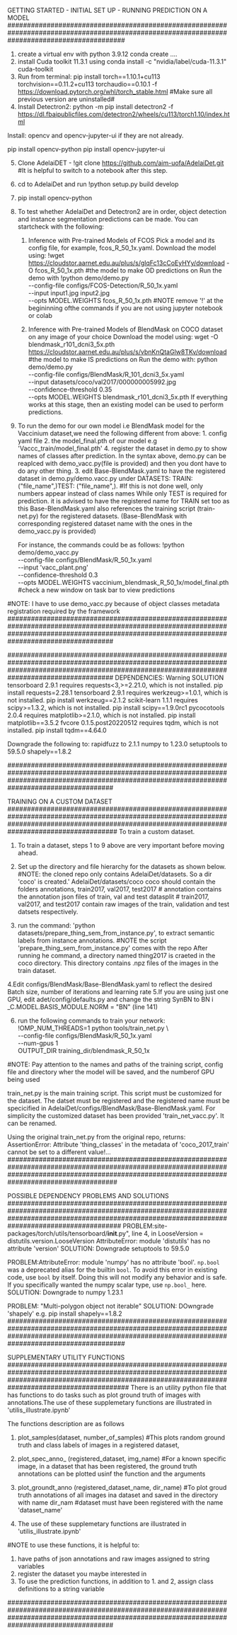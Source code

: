 
GETTING STARTED - INITIAL SET UP - RUNNING PREDICTION ON A MODEL
##############################################################################################################################################
1. create a virtual env with python 3.9.12   conda create ....
2. install Cuda toolkit 11.3.1 using  conda install -c "nvidia/label/cuda-11.3.1" cuda-toolkit
3. Run from terminal:  pip install torch==1.10.1+cu113 torchvision==0.11.2+cu113 torchaudio==0.10.1 -f https://download.pytorch.org/whl/torch_stable.html #Make sure all previous version are uninstalled#
4. Install Detectron2: python -m pip install detectron2 -f   https://dl.fbaipublicfiles.com/detectron2/wheels/cu113/torch1.10/index.html

Install: opencv and opencv-jupyter-ui if they are not already.

pip install opencv-python 
pip install opencv-jupyter-ui

5. Clone AdelaiDET - !git clone https://github.com/aim-uofa/AdelaiDet.git #It is helpful to switch to a notebook after this step.
6. cd to AdelaiDet and run !python setup.py build develop

7. pip install opencv-python
8. To test whether AdelaiDet and Detectron2 are in order, object detection and instance segmentation predictions can be made.  You can startcheck with the following:
	1. Inference with Pre-trained Models of FCOS 
		Pick a model and its config file, for example, fcos_R_50_1x.yaml.
		Download the model using:  !wget https://cloudstor.aarnet.edu.au/plus/s/glqFc13cCoEyHYy/download -O fcos_R_50_1x.pth #the model to make OD predictions on
		Run the demo with
			!python demo/demo.py \
    			--config-file configs/FCOS-Detection/R_50_1x.yaml \
    			--input input1.jpg input2.jpg \
    			--opts MODEL.WEIGHTS fcos_R_50_1x.pth
#NOTE remove '!' at the begininning ofthe commands if you are not using jupyter notebook or colab
 	
	2. Inference with Pre-trained Models of BlendMask on COCO dataset on any image of your choice
		Download the model using: wget -O blendmask_r101_dcni3_5x.pth https://cloudstor.aarnet.edu.au/plus/s/vbnKnQtaGlw8TKv/download #the model to make IS predictions on
		Run the demo with:
			python demo/demo.py \
    			--config-file configs/BlendMask/R_101_dcni3_5x.yaml \
    			--input datasets/coco/val2017/000000005992.jpg \
    			--confidence-threshold 0.35 \
    			--opts MODEL.WEIGHTS blendmask_r101_dcni3_5x.pth
If everything works at this stage, then an existing model can be used to perform predictions.
 
10. To run the demo for our own model i.e BlendMask model for the Vaccinium dataset,we need the following different from above:
		1. config yaml  file
		2. the model_final.pth of our model e.g 'Vaccc_train/model_final.pth'
		4. register the dataset in demo.py to show names of classes after prediction. In the syntax above, demo.py can be reaplced with demo_vacc.py(file is provided) and then you dont have to do any other thing.
		3. edit Base-BlendMask.yaml to have the registered dataset in demo.py/demo.vacc.py under DATASETS:  TRAIN: ("file_name",)TEST: ("file_name",). #If this is not done well, only numbers appear instead of class names
		 While only TEST is required for prediction. it is advised to have the registered name for TRAIN set too as this Base-BlendMask.yaml also references the training script (train-net.py) for the registered datasets. 
		 (Base-BlendMask with corresponding registered dataset name with the ones in the demo_vacc.py is provided)

	For instance, the commands could be as follows:
		!python demo/demo_vacc.py \
		--config-file configs/BlendMask/R_50_1x.yaml \
    		--input 'vacc_plant.png'\
    		--confidence-threshold 0.3 \
	    	--opts MODEL.WEIGHTS vaccinium_blendmask_R_50_1x/model_final.pth     #check a new window on task bar to view predictions


#NOTE: I have to use demo_vacc.py because of object classes metadata registration required by the framework
###################################################################################################################################################################################################

###################################################################################################################################################################################################
DEPENDENCIES: 
			Warning  											SOLUTION
tensorboard 2.9.1 requires requests<3,>=2.21.0, which is not installed.				pip install requests=2.28.1
tensorboard 2.9.1 requires werkzeug>=1.0.1, which is not installed.				pip install werkzeug==2.1.2
scikit-learn 1.1.1 requires scipy>=1.3.2, which is not installed.				pip install scipy==1.9.0rc1
pycocotools 2.0.4 requires matplotlib>=2.1.0, which is not installed.				pip install matplotlib==3.5.2
fvcore 0.1.5.post20220512 requires tqdm, which is not installed.				pip install tqdm==4.64.0


Downgrade the following to:
rapidfuzz to 2.1.1
numpy to 1.23.0
setuptools to 59.5.0
shapely==1.8.2



###################################################################################################################################################################################################

TRAINING ON A CUSTOM DATASET
####################################################################################################################################################################################################
To train a custom dataset.

1. To train a dataset, steps 1 to 9 above are very important before moving ahead.

2. Set up the directory and file hierarchy for the datasets as shown below. #NOTE: the cloned repo only contains AdelaiDet/datasets. So a dir 'coco' is created.'
		AdelaiDet/datasets/coco 
				coco should contain the folders annotations, train2017, val2017, test2017 
				# annotation contains the annotation json files of train, val and test datasplit
				# train2017, val2017, and test2017 contain raw images of the train, validation and test datsets respectively.

3. run the command: 'python datasets/prepare_thing_sem_from_instance.py', to extract semantic labels from instance annotations. #NOTE the script 'prepare_thing_sem_from_instance.py' comes with the repo
   After running he command, a directory  named thing2017 is craeted in the coco directory. This directory contains .npz files of the images in the train dataset.

4.Edit configs/BlendMask/Base-BlendMask.yaml to reflect the desired Batch size, number of iterations and learning rate
5.If you are using just one GPU, edit adet/config/defaults.py and change the string SynBN to BN i _C.MODEL.BASIS_MODULE.NORM = "BN" (line 141)

6. run the following commands to train your network:
	!OMP_NUM_THREADS=1 python tools/train_net.py \      
    	--config-file configs/BlendMask/R_50_1x.yaml \
    	--num-gpus 1 \
    	OUTPUT_DIR training_dir/blendmask_R_50_1x


#NOTE: Pay attention to the names and paths of the training script, config file and directory wher the model will be saved, and the numberof GPU being used 

train_net.py is the main training script. This script must be customized for the dataset. The datset must be registered and the registered name must be specicified in AdelaiDet/configs/BlendMask/Base-BlendMask.yaml.
For simplicity the customized dataset has been provided 'train_net_vacc.py'. It can be renamed. 

Using the original train_net.py from the original repo, returns: AssertionError: Attribute 'thing_classes' in the metadata of 'coco_2017_train' cannot be set to a different value!...
####################################################################################################################################################################################################



POSSIBLE DEPENDENCY PROBLEMS AND SOLUTIONS
#####################################################################################################################################################################################################
PROBLEM:site-packages/torch/utils/tensorboard/__init__.py", line 4, in <module> LooseVersion = distutils.version.LooseVersion AttributeError: module 'distutils' has no attribute 'version'
SOLUTION: Downgrade setuptools to 59.5.0

PROBLEM:AttributeError: module 'numpy' has no attribute 'bool'. `np.bool` was a deprecated alias for the builtin `bool`. To avoid this error in existing code, use `bool` by itself. Doing this will not modify any behavior and is safe. 
If you specifically wanted the numpy scalar type, use `np.bool_` here.
SOLUTION: Downgrade to numpy 1.23.1

PROBLEM: "Multi-polygon object not iterable"
SOLUTION: DOwngrade 'shapely' e.g.  pip install shapely==1.8.2
######################################################################################################################################################################################################



SUPPLEMENTARY UTILITY FUNCTIONS
#######################################################################################################################################################################################################
There is an utility python file that has functions to do tasks such as plot ground truth of images with annotations.The use of these supplemetary functions are illustrated in 'utilis_illustrate.ipynb' 

The functions description are as follows

1. plot_samples(dataset, number_of_samples) #This plots random ground truth and class labels of images in a registered dataset, 

2. plot_spec_anno_ (registered_dataset, img_name) #For a known specific image, in a dataset that has been registered, the ground truth annotations can be plotted usinf the function and the arguments

3. plot_groundt_anno (registered_dataset_name, dir_name) #To plot groud truth annotations of all images ina dataset and saved in the directory with name dir_nam
#dataset  must have been registered  with the name 'dataset_name'

3. The use of these supplemetary functions are illustrated in 'utilis_illustrate.ipynb'

#NOTE to use these functions, it is helpful to:
1. have paths of json annotations and raw images assigned to string variables
2. register the dataset you maybe interested in
3. To use the prediction functions, in addition to 1. and 2, assign class definitions to a string variable

###################################################################################################################################################################################################




